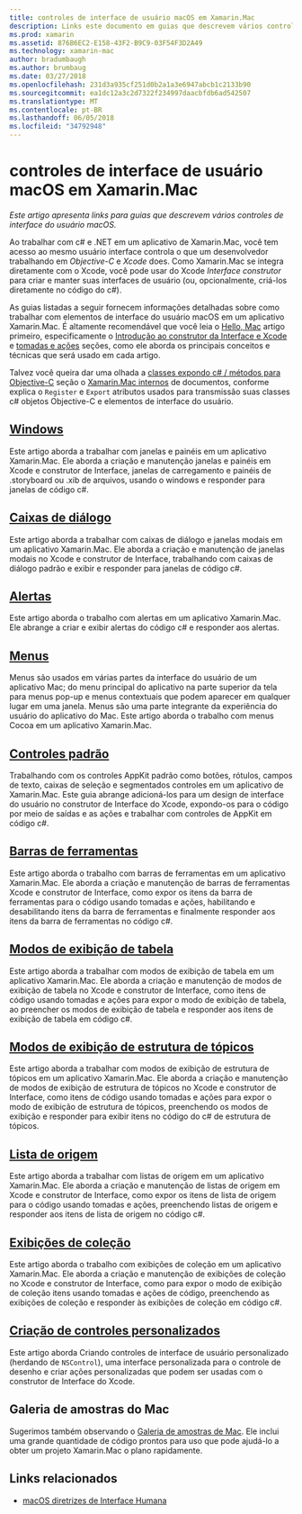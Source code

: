 ```yaml
---
title: controles de interface de usuário macOS em Xamarin.Mac
description: Links este documento em guias que descrevem vários controles de interface de usuário disponíveis para desenvolvedores de Xamarin.Mac. O conteúdo vinculado analisa windows, caixas de diálogo, alertas, menus, barras de ferramentas, modos de exibição de tabela, modos de exibição de estrutura de tópicos e muito mais.
ms.prod: xamarin
ms.assetid: 876B6EC2-E158-43F2-B9C9-03F54F3D2A49
ms.technology: xamarin-mac
author: bradumbaugh
ms.author: brumbaug
ms.date: 03/27/2018
ms.openlocfilehash: 231d3a935cf251d0b2a1a3e6947abcb1c2133b90
ms.sourcegitcommit: ea1dc12a3c2d7322f234997daacbfdb6ad542507
ms.translationtype: MT
ms.contentlocale: pt-BR
ms.lasthandoff: 06/05/2018
ms.locfileid: "34792948"
---
```

# <a name="macos-user-interface-controls-in-xamarinmac"></a>controles de interface de usuário macOS em Xamarin.Mac

_Este artigo apresenta links para guias que descrevem vários controles de interface do usuário macOS._

Ao trabalhar com c# e .NET em um aplicativo de Xamarin.Mac, você tem acesso ao mesmo usuário interface controla o que um desenvolvedor trabalhando em *Objective-C* e *Xcode* does. Como Xamarin.Mac se integra diretamente com o Xcode, você pode usar do Xcode _Interface construtor_ para criar e manter suas interfaces de usuário (ou, opcionalmente, criá-los diretamente no código do c#).

As guias listadas a seguir fornecem informações detalhadas sobre como trabalhar com elementos de interface do usuário macOS em um aplicativo Xamarin.Mac. É altamente recomendável que você leia o [Hello, Mac](~/mac/get-started/hello-mac.md) artigo primeiro, especificamente o [Introdução ao construtor da Interface e Xcode](~/mac/get-started/hello-mac.md#Introduction_to_Xcode_and_Interface_Builder) e [tomadas e ações](~/mac/get-started/hello-mac.md#Outlets_and_Actions) seções, como ele aborda os principais conceitos e técnicas que será usado em cada artigo.

Talvez você queira dar uma olhada a [classes expondo c# / métodos para Objective-C](~/mac/internals/how-it-works.md#exposing-c-classes--methods-to-objective-c) seção o [Xamarin.Mac internos](~/mac/internals/how-it-works.md) de documentos, conforme explica o `Register` e `Export` atributos usados para transmissão suas classes c# objetos Objective-C e elementos de interface do usuário.

## <a name="windowsmacuser-interfacewindowmd"></a>[Windows](~/mac/user-interface/window.md)

Este artigo aborda a trabalhar com janelas e painéis em um aplicativo Xamarin.Mac. Ele aborda a criação e manutenção janelas e painéis em Xcode e construtor de Interface, janelas de carregamento e painéis de .storyboard ou .xib de arquivos, usando o windows e responder para janelas de código c#.

## <a name="dialogsmacuser-interfacedialogmd"></a>[Caixas de diálogo](~/mac/user-interface/dialog.md)

Este artigo aborda a trabalhar com caixas de diálogo e janelas modais em um aplicativo Xamarin.Mac. Ele aborda a criação e manutenção de janelas modais no Xcode e construtor de Interface, trabalhando com caixas de diálogo padrão e exibir e responder para janelas de código c#.

## <a name="alertsmacuser-interfacealertmd"></a>[Alertas](~/mac/user-interface/alert.md)

Este artigo aborda o trabalho com alertas em um aplicativo Xamarin.Mac. Ele abrange a criar e exibir alertas do código c# e responder aos alertas.

## <a name="menusmacuser-interfacemenumd"></a>[Menus](~/mac/user-interface/menu.md)

Menus são usados em várias partes da interface do usuário de um aplicativo Mac; do menu principal do aplicativo na parte superior da tela para menus pop-up e menus contextuais que podem aparecer em qualquer lugar em uma janela. Menus são uma parte integrante da experiência do usuário do aplicativo do Mac. Este artigo aborda o trabalho com menus Cocoa em um aplicativo Xamarin.Mac.

## <a name="standard-controlsmacuser-interfacestandard-controlsmd"></a>[Controles padrão](~/mac/user-interface/standard-controls.md)

Trabalhando com os controles AppKit padrão como botões, rótulos, campos de texto, caixas de seleção e segmentados controles em um aplicativo de Xamarin.Mac. Este guia abrange adicioná-los para um design de interface do usuário no construtor de Interface do Xcode, expondo-os para o código por meio de saídas e as ações e trabalhar com controles de AppKit em código c#.

## <a name="toolbarsmacuser-interfacetoolbarmd"></a>[Barras de ferramentas](~/mac/user-interface/toolbar.md)

Este artigo aborda o trabalho com barras de ferramentas em um aplicativo Xamarin.Mac. Ele aborda a criação e manutenção de barras de ferramentas Xcode e construtor de Interface, como expor os itens da barra de ferramentas para o código usando tomadas e ações, habilitando e desabilitando itens da barra de ferramentas e finalmente responder aos itens da barra de ferramentas no código c#.

## <a name="table-viewsmacuser-interfacetable-viewmd"></a>[Modos de exibição de tabela](~/mac/user-interface/table-view.md)

Este artigo aborda a trabalhar com modos de exibição de tabela em um aplicativo Xamarin.Mac. Ele aborda a criação e manutenção de modos de exibição de tabela no Xcode e construtor de Interface, como itens de código usando tomadas e ações para expor o modo de exibição de tabela, ao preencher os modos de exibição de tabela e responder aos itens de exibição de tabela em código c#.

## <a name="outline-viewsmacuser-interfaceoutline-viewmd"></a>[Modos de exibição de estrutura de tópicos](~/mac/user-interface/outline-view.md)

Este artigo aborda a trabalhar com modos de exibição de estrutura de tópicos em um aplicativo Xamarin.Mac. Ele aborda a criação e manutenção de modos de exibição de estrutura de tópicos no Xcode e construtor de Interface, como itens de código usando tomadas e ações para expor o modo de exibição de estrutura de tópicos, preenchendo os modos de exibição e responder para exibir itens no código do c# de estrutura de tópicos.

## <a name="source-listsmacuser-interfacesource-listmd"></a>[Lista de origem](~/mac/user-interface/source-list.md)

Este artigo aborda a trabalhar com listas de origem em um aplicativo Xamarin.Mac. Ele aborda a criação e manutenção de listas de origem em Xcode e construtor de Interface, como expor os itens de lista de origem para o código usando tomadas e ações, preenchendo listas de origem e responder aos itens de lista de origem no código c#.

## <a name="collection-viewsmacuser-interfacecollection-viewmd"></a>[Exibições de coleção](~/mac/user-interface/collection-view.md)

Este artigo aborda o trabalho com exibições de coleção em um aplicativo Xamarin.Mac. Ele aborda a criação e manutenção de exibições de coleção no Xcode e construtor de Interface, como para expor o modo de exibição de coleção itens usando tomadas e ações de código, preenchendo as exibições de coleção e responder às exibições de coleção em código c#.

## <a name="creating-custom-controlsmacuser-interfacecustom-controlsmd"></a>[Criação de controles personalizados](~/mac/user-interface/custom-controls.md)

Este artigo aborda Criando controles de interface de usuário personalizado (herdando de `NSControl`), uma interface personalizada para o controle de desenho e criar ações personalizadas que podem ser usadas com o construtor de Interface do Xcode.

## <a name="mac-samples-gallery"></a>Galeria de amostras do Mac

Sugerimos também observando o [Galeria de amostras de Mac](https://developer.xamarin.com/samples/mac/all/). Ele inclui uma grande quantidade de código prontos para uso que pode ajudá-lo a obter um projeto Xamarin.Mac o plano rapidamente.

## <a name="related-links"></a>Links relacionados

- [macOS diretrizes de Interface Humana](https://developer.apple.com/macos/human-interface-guidelines/overview/themes/)
